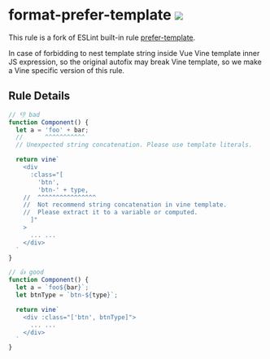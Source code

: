 # format-prefer-template ![](https://img.shields.io/badge/vue_vine-format-prefer-template)

This rule is a fork of ESLint built-in rule [prefer-template](https://eslint.org/docs/latest/rules/prefer-template#resources).

In case of forbidding to nest template string inside Vue Vine template inner JS expression, so the original autofix may break Vine template, so we make a Vine specific version of this rule.

## Rule Details

<!-- eslint-skip -->
```js
// 👎 bad
function Component() {
  let a = 'foo' + bar;
  //      ^^^^^^^^^^^
  // Unexpected string concatenation. Please use template literals.

  return vine`
    <div
      :class="[
        'btn',
        'btn-' + type,
    //  ^^^^^^^^^^^^^^^^
    //  Not recommend string concatenation in vine template.
    //  Please extract it to a variable or computed.
      ]"
    >
      ... ...
    </div>
  `
}
```

<!-- eslint-skip -->
```js
// 👍 good
function Component() {
  let a = `foo${bar}`;
  let btnType = `btn-${type}`;

  return vine`
    <div :class="['btn', btnType]">
      ... ...
    </div>
  `
}
```
